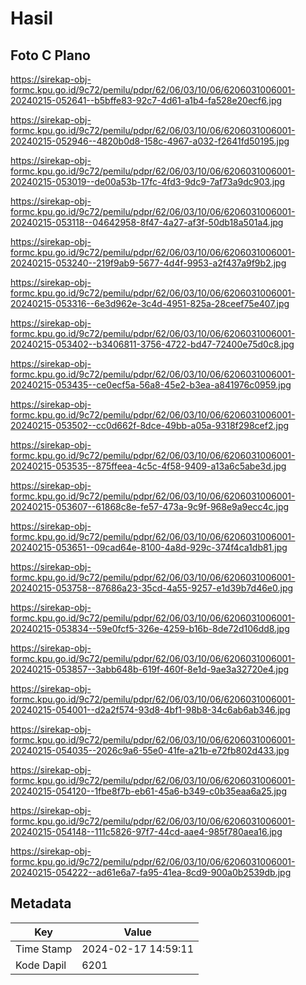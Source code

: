 # Hasil

## Foto C Plano

https://sirekap-obj-formc.kpu.go.id/9c72/pemilu/pdpr/62/06/03/10/06/6206031006001-20240215-052641--b5bffe83-92c7-4d61-a1b4-fa528e20ecf6.jpg

https://sirekap-obj-formc.kpu.go.id/9c72/pemilu/pdpr/62/06/03/10/06/6206031006001-20240215-052946--4820b0d8-158c-4967-a032-f2641fd50195.jpg

https://sirekap-obj-formc.kpu.go.id/9c72/pemilu/pdpr/62/06/03/10/06/6206031006001-20240215-053019--de00a53b-17fc-4fd3-9dc9-7af73a9dc903.jpg

https://sirekap-obj-formc.kpu.go.id/9c72/pemilu/pdpr/62/06/03/10/06/6206031006001-20240215-053118--04642958-8f47-4a27-af3f-50db18a501a4.jpg

https://sirekap-obj-formc.kpu.go.id/9c72/pemilu/pdpr/62/06/03/10/06/6206031006001-20240215-053240--219f9ab9-5677-4d4f-9953-a2f437a9f9b2.jpg

https://sirekap-obj-formc.kpu.go.id/9c72/pemilu/pdpr/62/06/03/10/06/6206031006001-20240215-053316--6e3d962e-3c4d-4951-825a-28ceef75e407.jpg

https://sirekap-obj-formc.kpu.go.id/9c72/pemilu/pdpr/62/06/03/10/06/6206031006001-20240215-053402--b3406811-3756-4722-bd47-72400e75d0c8.jpg

https://sirekap-obj-formc.kpu.go.id/9c72/pemilu/pdpr/62/06/03/10/06/6206031006001-20240215-053435--ce0ecf5a-56a8-45e2-b3ea-a841976c0959.jpg

https://sirekap-obj-formc.kpu.go.id/9c72/pemilu/pdpr/62/06/03/10/06/6206031006001-20240215-053502--cc0d662f-8dce-49bb-a05a-9318f298cef2.jpg

https://sirekap-obj-formc.kpu.go.id/9c72/pemilu/pdpr/62/06/03/10/06/6206031006001-20240215-053535--875ffeea-4c5c-4f58-9409-a13a6c5abe3d.jpg

https://sirekap-obj-formc.kpu.go.id/9c72/pemilu/pdpr/62/06/03/10/06/6206031006001-20240215-053607--61868c8e-fe57-473a-9c9f-968e9a9ecc4c.jpg

https://sirekap-obj-formc.kpu.go.id/9c72/pemilu/pdpr/62/06/03/10/06/6206031006001-20240215-053651--09cad64e-8100-4a8d-929c-374f4ca1db81.jpg

https://sirekap-obj-formc.kpu.go.id/9c72/pemilu/pdpr/62/06/03/10/06/6206031006001-20240215-053758--87686a23-35cd-4a55-9257-e1d39b7d46e0.jpg

https://sirekap-obj-formc.kpu.go.id/9c72/pemilu/pdpr/62/06/03/10/06/6206031006001-20240215-053834--59e0fcf5-326e-4259-b16b-8de72d106dd8.jpg

https://sirekap-obj-formc.kpu.go.id/9c72/pemilu/pdpr/62/06/03/10/06/6206031006001-20240215-053857--3abb648b-619f-460f-8e1d-9ae3a32720e4.jpg

https://sirekap-obj-formc.kpu.go.id/9c72/pemilu/pdpr/62/06/03/10/06/6206031006001-20240215-054001--d2a2f574-93d8-4bf1-98b8-34c6ab6ab346.jpg

https://sirekap-obj-formc.kpu.go.id/9c72/pemilu/pdpr/62/06/03/10/06/6206031006001-20240215-054035--2026c9a6-55e0-41fe-a21b-e72fb802d433.jpg

https://sirekap-obj-formc.kpu.go.id/9c72/pemilu/pdpr/62/06/03/10/06/6206031006001-20240215-054120--1fbe8f7b-eb61-45a6-b349-c0b35eaa6a25.jpg

https://sirekap-obj-formc.kpu.go.id/9c72/pemilu/pdpr/62/06/03/10/06/6206031006001-20240215-054148--111c5826-97f7-44cd-aae4-985f780aea16.jpg

https://sirekap-obj-formc.kpu.go.id/9c72/pemilu/pdpr/62/06/03/10/06/6206031006001-20240215-054222--ad61e6a7-fa95-41ea-8cd9-900a0b2539db.jpg


## Metadata

| Key        | Value               |
| ---------- | ------------------- |
| Time Stamp | 2024-02-17 14:59:11 |
| Kode Dapil | 6201                |



